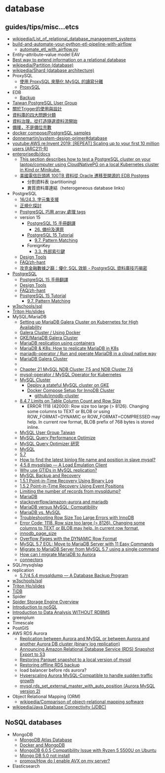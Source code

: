 # database

## guides/tips/misc...etcs

* [wikipedia/List_of_relational_database_management_systems](https://en.wikipedia.org/wiki/List_of_relational_database_management_systems)
* [build-and-automate-your-python-etl-pipeline-with-airflow](https://morioh.com/a/7c5f74462887/build-and-automate-your-python-etl-pipeline-with-airflow)
    * [automate_etl_with_airflow.py](https://github.com/hnawaz007/pythondataanalysis/blob/main/ETL%20Pipeline/automate_etl_with_airflow.py)
* Entity–attribute–value model EAV
* [Best way to extend information on a relational database](https://stackoverflow.com/questions/42259052/best-way-to-extend-information-on-a-relational-database)
* [wikipedia/Partition (database)](https://en.wikipedia.org/wiki/Partition_(database))
* [wikipedia/Shard (database architecture)](https://en.wikipedia.org/wiki/Shard_(database_architecture))
* ProxySQL
    * [使用 ProxySQL 來簡化 MySQL 的讀寫分離](https://blog.yowko.com/proxysql/)
    * [ProxySQL](https://proxysql.com/)
* EDB
    * [Backup](https://github.com/EnterpriseDB/cloudnative-pg/blob/main/docs/src/backup.md)
* [Taiwan PostgreSQL User Group](https://github.com/pgsql-tw)
* [關於Trigger的使用與設計](https://drive.google.com/drive/folders/1FN_Zo08mOCjtob9_K-cZ9Ij38gFwl93j)
* [資料庫的四大問題分類](https://medium.com/pgsql-tw/%E8%B3%87%E6%96%99%E5%BA%AB%E7%9A%84%E5%9B%9B%E5%A4%A7%E5%95%8F%E9%A1%8C%E5%88%86%E9%A1%9E-88b020819be4)
* [資料治理，從打造隨選資料流開始](https://medium.com/pgsql-tw/%E8%B3%87%E6%96%99%E6%B2%BB%E7%90%86-%E5%BE%9E%E6%89%93%E9%80%A0%E9%9A%A8%E9%81%B8%E8%B3%87%E6%96%99%E6%B5%81%E9%96%8B%E5%A7%8B-c24a2d5fb98d)
* [備援，不是備位充數](https://medium.com/pgsql-tw/%E5%82%99%E6%8F%B4-%E4%B8%8D%E6%98%AF%E5%82%99%E4%BD%8D%E5%85%85%E6%95%B8-fb026442c828)
* [docker compose/PostgreSQL samples](https://docs.docker.com/samples/postgres/)
* [donnemartin/system-design-primer#database](https://github.com/donnemartin/system-design-primer#database)
* [youtube:AWS re:Invent 2019: [REPEAT] Scaling up to your first 10 million users (ARC211-R)](https://youtu.be/kKjm4ehYiMs)
* [enterprisedb/docs](https://www.enterprisedb.com/docs/)
    * [This section describes how to test a PostgreSQL cluster on your laptop/computer using CloudNativePG on a local Kubernetes cluster in Kind or Minikube.](https://github.com/EnterpriseDB/cloudnative-pg/blob/main/docs/src/quickstart.md)
    * [美國電信巨頭將 100TB 資料從 Oracle 遷移至開源的 EDB Postgres](https://www.omniwaresoft.com.tw/usecase/edb-usecase/edb-postgresql-wirelesscarrier/)
        * 分割資料表 (partitioning)
        * 異質資料庫連結（heterogeneous database links)
* PostgreSQL
    * [16/24.3. 字元集支援](https://docs.postgresql.tw/server-administration/localization/character-set-support)
    * [正規化探討](https://hackmd.io/@pgsql-tw/BJZrBWU86)
    * [PostgreSQL 巧用 array 處理 tags](https://hackmd.io/@pgsql-tw/rJSOHh8zT)
    * version 15
        * [PostgreSQL 15 手冊翻譯](https://docs.postgresql.tw/v/15/)
            * [26. 備份及還原](https://docs.postgresql.tw/v/15/server-administration/backup-and-restore)
        * [PostgreSQL 15 Tutorial](https://www.postgresql.org/docs/15/tutorial.html)
            * [9.7. Pattern Matching](https://www.postgresql.org/docs/15/functions-matching.html)
        * ForeignKey
            * [3.3. 外部索引鍵](https://docs.postgresql.tw/v/15/tutorial/advanced-features/foreign-keys)            
    * [Design Tools](https://wiki.postgresql.org/wiki/Design_Tools)
    * [FAQ/zh-hant](https://wiki.postgresql.org/wiki/FAQ/zh-hant)
    * [攻克金融數據之巔：優化 SQL 效能 - PostgreSQL 資料庫技巧揭密](https://coscup.org/2023/zh-TW/session/3MBNCY)
* [PostgreSQL](https://www.postgresql.org/)
    * [PostgreSQL 15 手冊翻譯](https://docs.postgresql.tw/v/15/)
    * [Design Tools](https://wiki.postgresql.org/wiki/Design_Tools)
    * [FAQ/zh-hant](https://wiki.postgresql.org/wiki/FAQ/zh-hant)
    * [PostgreSQL 15 Tutorial](https://www.postgresql.org/docs/15/tutorial.html)
        * [9.7. Pattern Matching](https://www.postgresql.org/docs/15/functions-matching.html)
* [w3schools/sql](https://www.w3schools.com/sql/)
* [Triton Ho/slides](https://github.com/TritonHo/slides/tree/master)
* MySQL/MariaDB
    * [Setting up MariaDB Galera Cluster on Kubernetes for High Availability](https://www.pulumi.com/ai/conversations/)
    * [Galera Cluster / Using Docker](https://galeracluster.com/library/documentation/docker.html)
    * [GKE/MariaDB Galera Cluster](https://console.cloud.google.com/marketplace/details/google/mariadb-galera?project=arched-vigil-312811)
    * [MariaDB replication using containers](https://mariadb.org/mariadb-replication-using-containers/)
    * [MariaDB & K8s: How to replicate MariaDB in K8s](https://mariadb.org/mariadb-k8s-how-to-replicate-mariadb-in-k8s/)
    * [mariadb-operator / Run and operate MariaDB in a cloud native way](https://github.com/mariadb-operator/mariadb-operator)
    * [MariaDB Galera Cluster](https://mariadb.com/kb/en/galera-cluster/)
    * [](https://github.com/GoogleCloudPlatform/click-to-deploy/blob/master/k8s/mariadb-galera/README.md)
    * [Chapter 21 MySQL NDB Cluster 7.5 and NDB Cluster 7.6](https://dev.mysql.com/doc/refman/5.7/en/mysql-cluster.html)
    * [mysql-operator / MySQL Operator for Kubernetes](https://github.com/mysql/mysql-operator)
    * [MySQL Cluster](https://dev.mysql.com/doc/index-cluster.html)
        * [Deploy a stateful MySQL cluster on GKE](https://cloud.google.com/kubernetes-engine/docs/tutorials/stateful-workloads/mysql)
        * [Docker Compose Setup for InnoDB Cluster](https://dev.mysql.com/blog-archive/docker-compose-setup-for-innodb-cluster/)
            * [github/innodb-cluster](https://github.com/neumayer/mysql-docker-compose-examples/tree/master/innodb-cluster)
    * [8.4.7 Limits on Table Column Count and Row Size](https://dev.mysql.com/doc/refman/5.7/en/column-count-limit.html)
        * ERROR 1118 (42000): Row size too large (> 8126). Changing some columns to TEXT or BLOB or using ROW_FORMAT=DYNAMIC or ROW_FORMAT=COMPRESSED may help. In current row format, BLOB prefix of 768
        bytes is stored inline.
    * [MySQL User Group Taiwan](https://www.facebook.com/groups/taiwanmysqlusergroup/)
    * [MySQL Query Performance Optimize](https://mybaseball52.medium.com/mysql-query-performance-optimization-tips-7a4f7f781ee5)
    * [MySQL Query Optimizer 研究](https://mybaseball52.medium.com/researching-on-mysql-query-optimizer-a6316bcf8c66)
    * [MySQL](https://www.mysql.com/)
    * [5.7](https://dev.mysql.com/doc/refman/5.7/en/default-privileges.html)
    * [How to find the latest binlog file name and position in slave mysql?](https://stackoverflow.com/questions/76990896/how-to-find-the-latest-binlog-file-name-and-position-in-slave-mysql)
    * [4.5.8 mysqlslap — A Load Emulation Client](https://dev.mysql.com/doc/refman/5.7/en/mysqlslap.html)
    * [Why use GTIDs in MySQL replication?](https://stackoverflow.com/questions/23485871/why-use-gtids-in-mysql-replication)
    * [MySQL Backup and Recovery](https://dev.mysql.com/doc/mysql-backup-excerpt/5.7/en/)
    * [1.5.1 Point-in-Time Recovery Using Binary Log](https://dev.mysql.com/doc/mysql-backup-excerpt/5.7/en/point-in-time-recovery-binlog.html)
    * [1.5.2 Point-in-Time Recovery Using Event Positions](https://dev.mysql.com/doc/mysql-backup-excerpt/5.7/en/point-in-time-recovery-positions.html)
    * [Limiting the number of records from mysqldump?](https://stackoverflow.com/questions/135835/limiting-the-number-of-records-from-mysqldump)
    * [MariaDB](https://mariadb.com/)
    * [stackoverflow/amazon-aurora and mariadb](https://stackoverflow.com/questions/tagged/amazon-aurora%2bmariadb?tab=newest&page=1&pagesize=15)
    * [MariaDB versus MySQL: Compatibility](https://mariadb.com/kb/en/mariadb-vs-mysql-compatibility/)
    * [MariaDB vs. MySQL](https://mariadb.com/database-topics/mariadb-vs-mysql/)
    * [Troubleshooting Row Size Too Large Errors with InnoDB](https://mariadb.com/kb/en/troubleshooting-row-size-too-large-errors-with-innodb/)
    * [Error Code: 1118. Row size too large (> 8126). Changing some columns to TEXT or BLOB may help. In current row format,](https://stackoverflow.com/questions/43938849/error-code-1118-row-size-too-large-8126-changing-some-columns-to-text-or)
    * [innodb_page_size](https://mariadb.com/kb/en/innodb-system-variables/#innodb_page_size)
    * [Overflow Pages with the DYNAMIC Row Format](https://mariadb.com/kb/en/innodb-dynamic-row-format/#overflow-pages-with-the-dynamic-row-format)
    * [MySQL 5.7 EOL: Move to MariaDB Server with 11 Easy Commands](https://mariadb.com/resources/blog/mysql-5-7-eol-move-to-mariadb-server-with-11-easy-commands/)
    * [Migrate to MariaDB Server from MySQL 5.7 using a single command](https://mariadb.com/resources/blog/migrate-to-mariadb-server-from-mysql-5-7-using-a-single-command/)
    * [How can I migrate MariaDB to Aurora](https://stackoverflow.com/questions/60413246/how-can-i-migrate-mariadb-to-aurora)
    * [connectors](https://mariadb.com/kb/en/connectors/)
* SQL/mysqlslap
* replication
    * [5.7/4.5.4 mysqldump — A Database Backup Program](https://dev.mysql.com/doc/refman/5.7/en/mysqldump.html)
* [w3schools/sql](https://www.w3schools.com/sql/)
* [Triton Ho/slides](https://github.com/TritonHo/slides/tree/master)
* [TiDB](https://www.pingcap.com/)
* Spider
* [Spider Storage Engine Overview](https://mariadb.com/kb/en/spider-storage-engine-overview/)
* [Introduction to noSQL](https://tritonho.kktix.cc/events/2023-q4)
* [Introduction to Data Analysis WITHOUT RDBMS](https://tritonho.kktix.cc/events/2024-q1)
* greenplum
* Timescale
* PostGIS
* AWS RDS Aurora
    * [Replication between Aurora and MySQL or between Aurora and another Aurora DB cluster (binary log replication)](https://docs.aws.amazon.com/AmazonRDS/latest/AuroraUserGuide/AuroraMySQL.Replication.MySQL.html#AuroraMySQL.Replication.MySQL.EnableReplication)
    * [Announcing Amazon Relational Database Service (RDS) Snapshot Export to S3](https://aws.amazon.com/about-aws/whats-new/2020/01/announcing-amazon-relational-database-service-snapshot-export-to-s3/)
    * [Restoring Parquet snapshot to a local version of mysql](https://community.zenduty.com/t/restoring-parquet-snapshot-to-a-local-version-of-mysql/536)
    * [Restoring offline RDS backup](https://repost.aws/questions/QURz9CEECqQtef24xykUo_IQ/restoring-offline-rds-backup)
    * load balancer before rds aurora?
    * [Hyperscaling Aurora MySQL-Compatible to handle sudden traffic growth](https://docs.aws.amazon.com/prescriptive-guidance/latest/hyperscale-aurora-mysql/manage-connections.html)
    * [mysql.rds_set_external_master_with_auto_position (Aurora MySQL version 2)](https://docs.aws.amazon.com/AmazonRDS/latest/AuroraUserGuide/mysql-stored-proc-replicating.html#mysql_rds_set_external_master_with_auto_position)    
* Object Relational Mapping (ORM)
    * [wikipedia/Comparison of object–relational mapping software](https://en.wikipedia.org/wiki/Comparison_of_object%E2%80%93relational_mapping_software)
* [wikipedia/Java Database Connectivity (JDBC)](https://en.wikipedia.org/wiki/Java_Database_Connectivity)

## NoSQL databases

* MongoDB
    * [MongoDB Atlas Database](https://www.mongodb.com/atlas/database)
    * [Docker and MongoDB](https://www.mongodb.com/compatibility/docker)
    * [MongoDB 6.0.5 Compatibility Issue with Ryzen 5 5500U on Ubuntu](https://www.mongodb.com/community/forums/t/mongodb-6-0-5-compatibility-issue-with-ryzen-5-5500u-on-ubuntu/218282/4)
    * [Mongo DB 5.0 not install](https://forum.proxmox.com/threads/mongo-db-5-0-not-install.95857/#post-440005)
    * [promox/How do I enable AVX on my server?](https://www.reddit.com/r/homelab/comments/yvo4jm/how_do_i_enable_avx_on_my_server/)
* Elasticsearch